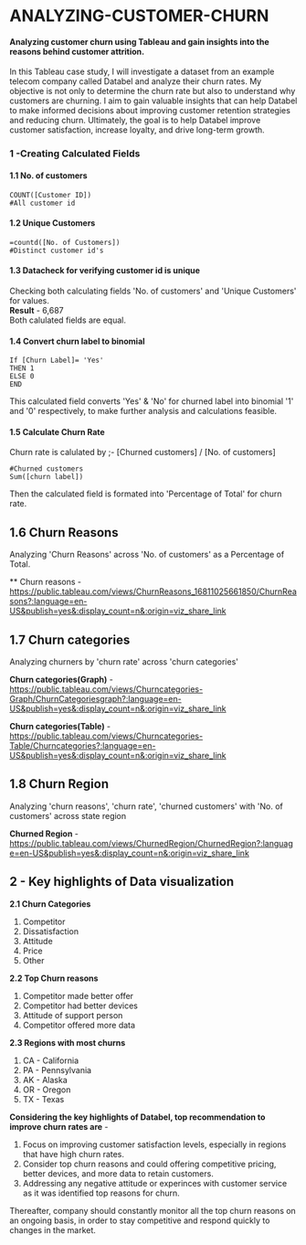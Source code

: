# ANALYZING-CUSTOMER-CHURN
#### Analyzing customer churn using Tableau and gain insights into the reasons behind customer attrition.

In this Tableau case study, I will investigate a dataset from an example telecom company called Databel and analyze their churn rates. My objective is not only to determine the churn rate but also to understand why customers are churning. I aim to gain valuable insights that can help Databel to make informed decisions about improving customer retention strategies and reducing churn. Ultimately, the goal is to help Databel improve customer satisfaction, increase loyalty, and drive long-term growth.



### 1 -Creating Calculated Fields

#### 1.1  No. of customers
```
COUNT([Customer ID])
#All customer id 
```

#### 1.2 Unique Customers

```
=countd([No. of Customers])
#Distinct customer id's
```
#### 1.3 Datacheck for verifying customer id is unique

Checking both calculating fields 'No. of customers' and 'Unique Customers' for values.                                                                                    
**Result** - 6,687                                                                                                                                                      
Both calulated fields are equal.                                                                                                                                       

#### 1.4 Convert churn label to binomial

```
If [Churn Label]= 'Yes'
THEN 1
ELSE 0
END

```
This calculated field converts 'Yes' & 'No' for churned label into binomial '1' and '0' respectively, to make further analysis and calculations feasible.

#### 1.5 Calculate Churn Rate
Churn rate is calulated by ;- [Churned customers] / [No. of customers]
```
#Churned customers 
Sum([churn label])
```
Then the calculated field is formated into 'Percentage of Total' for churn rate.

## 1.6 Churn Reasons
Analyzing 'Churn Reasons' across 'No. of customers' as a Percentage of Total. 

** Churn reasons - https://public.tableau.com/views/ChurnReasons_16811025661850/ChurnReasons?:language=en-US&publish=yes&:display_count=n&:origin=viz_share_link

## 1.7 Churn categories
Analyzing churners by 'churn rate' across 'churn categories'

**Churn categories(Graph)** - https://public.tableau.com/views/Churncategories-Graph/ChurnCategoriesgraph?:language=en-US&publish=yes&:display_count=n&:origin=viz_share_link

**Churn categories(Table)** - https://public.tableau.com/views/Churncategories-Table/Churncategories?:language=en-US&publish=yes&:display_count=n&:origin=viz_share_link

## 1.8 Churn Region
Analyzing 'churn reasons', 'churn rate', 'churned customers' with 'No. of customers' across state region  

**Churned Region** - https://public.tableau.com/views/ChurnedRegion/ChurnedRegion?:language=en-US&publish=yes&:display_count=n&:origin=viz_share_link


## 2 - Key highlights of Data visualization

**2.1 Churn Categories**
1. Competitor
2. Dissatisfaction
3. Attitude
4. Price
5. Other


**2.2 Top Churn reasons**
1. Competitor made better offer
2. Competitor had better devices 
3. Attitude of support person
4. Competitor offered more data

**2.3 Regions with most churns**
1. CA - California
2. PA - Pennsylvania
3. AK - Alaska
4. OR - Oregon
5. TX - Texas

**Considering the key highlights of Databel, top recommendation to improve churn rates are** -

1. Focus on improving customer satisfaction levels, especially in regions that have high churn rates.
2. Consider top churn reasons and could offering competitive pricing, better devices, and more data to retain customers.
3. Addressing any negative attitude or experinces with customer service as it was identified top reasons for churn.

Thereafter, company should constantly monitor all the top churn reasons on an ongoing basis, in order to stay competitive and respond quickly to changes in the market. 
